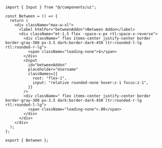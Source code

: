 ﻿```tsx
import { Input } from "@/components/ui";

const Between = () => {
  return (
    <div className="max-w-xl">
      <label htmlFor="betweenAddon">Between Addon</label>
      <div className="mt-1.5 flex -space-x-px rtl:space-x-reverse">
        <div className=" flex items-center justify-center border border-gray-300 px-3.5 dark:border-dark-450 ltr:rounded-l-lg rtl:rounded-r-lg">
          <span className="leading-none">$</span>
        </div>
        <Input
          id="betweenAddon"
          placeholder="Username"
          classNames={{
            root: "flex-1",
            input: "relative rounded-none hover:z-1 focus:z-1",
          }}
        />
        <div className=" flex items-center justify-center border border-gray-300 px-3.5 dark:border-dark-450 ltr:rounded-r-lg rtl:rounded-l-lg">
          <span className="leading-none">.00</span>
        </div>
      </div>
    </div>
  );
};

export { Between };

```
